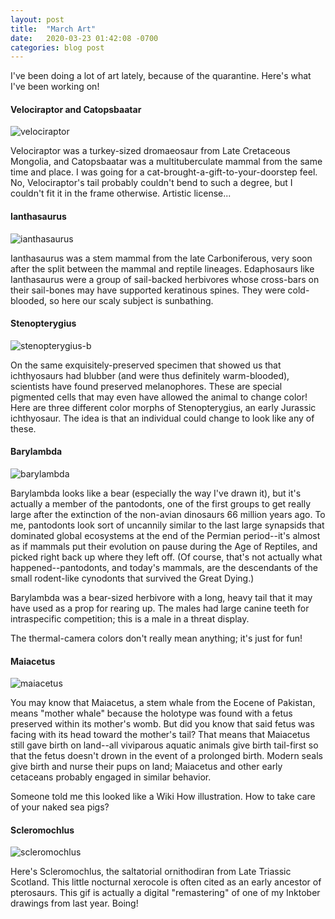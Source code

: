 ```yaml
---
layout: post
title:  "March Art"
date:   2020-03-23 01:42:08 -0700
categories: blog post
---
```

I've been doing a lot of art lately, because of the quarantine.  Here's what I've been working on!

#### Velociraptor and Catopsbaatar
![velociraptor](/assets/velociraptor.jpg)

Velociraptor was a turkey-sized dromaeosaur from Late Cretaceous Mongolia, and Catopsbaatar was a multituberculate mammal from the same time and place.  I was going for a cat-brought-a-gift-to-your-doorstep feel.  No, Velociraptor's tail probably couldn't bend to such a degree, but I couldn't fit it in the frame otherwise.  Artistic license...

#### Ianthasaurus
![ianthasaurus](/assets/ianthasaurus.png)

Ianthasaurus was a stem mammal from the late Carboniferous, very soon after the split between the mammal and reptile lineages.  Edaphosaurs like Ianthasaurus were a group of sail-backed herbivores whose cross-bars on their sail-bones may have supported keratinous spines.  They were cold-blooded, so here our scaly subject is sunbathing.

#### Stenopterygius
![stenopterygius-b](/assets/stenopterygius-b.png)

On the same exquisitely-preserved specimen that showed us that ichthyosaurs had blubber (and were thus definitely warm-blooded), scientists have found preserved melanophores.  These are special pigmented cells that may even have allowed the animal to change color!  Here are three different color morphs of Stenopterygius, an early Jurassic ichthyosaur.  The idea is that an individual could change to look like any of these.

#### Barylambda
![barylambda](/assets/barylambda.jpg)

Barylambda looks like a bear (especially the way I've drawn it), but it's actually a member of the pantodonts, one of the first groups to get really large after the extinction of the non-avian dinosaurs 66 million years ago.  To me, pantodonts look sort of uncannily similar to the last large synapsids that dominated global ecosystems at the end of the Permian period--it's almost as if mammals put their evolution on pause during the Age of Reptiles, and picked right back up where they left off.  (Of course, that's not actually what happened--pantodonts, and today's mammals, are the descendants of the small rodent-like cynodonts that survived the Great Dying.)

Barylambda was a bear-sized herbivore with a long, heavy tail that it may have used as a prop for rearing up.  The males had large canine teeth for intraspecific competition; this is a male in a threat display.

The thermal-camera colors don't really mean anything; it's just for fun!

#### Maiacetus
![maiacetus](/assets/maiacetus.jpg)

You may know that Maiacetus, a stem whale from the Eocene of Pakistan, means "mother whale" because the holotype was found with a fetus preserved within its mother's womb.  But did you know that said fetus was facing with its head toward the mother's tail?  That means that Maiacetus still gave birth on land--all viviparous aquatic animals give birth tail-first so that the fetus doesn't drown in the event of a prolonged birth.  Modern seals give birth and nurse their pups on land; Maiacetus and other early cetaceans probably engaged in similar behavior.

Someone told me this looked like a Wiki How illustration.  How to take care of your naked sea pigs?

#### Scleromochlus
![scleromochlus](/assets/scleromochlus.gif)

Here's Scleromochlus, the saltatorial ornithodiran from Late Triassic Scotland.  This little nocturnal xerocole is often cited as an early ancestor of pterosaurs.  This gif is actually a digital "remastering" of one of my Inktober drawings from last year.  Boing!